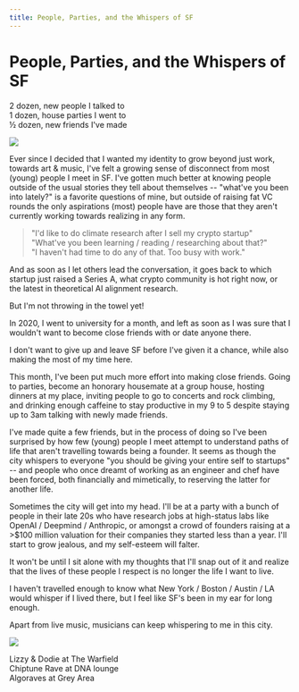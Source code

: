 ```yaml
---
title: People, Parties, and the Whispers of SF
---
```


# People, Parties, and the Whispers of SF

2 dozen, new people I talked to\
1 dozen, house parties I went to\
½ dozen, new friends I've made

![](../img/2022-03-house-parties.png)

Ever since I decided that I wanted my identity to grow beyond just work, towards art & music, I've felt a growing sense of disconnect from most (young) people I meet in SF. I've gotten much better at knowing people outside of the usual stories they tell about themselves -- "what've you been into lately?" is a favorite questions of mine, but outside of raising fat VC rounds the only aspirations (most) people have are those that they aren't currently working towards realizing in any form.

> "I'd like to do climate research after I sell my crypto startup"\
> "What've you been learning / reading / researching about that?"\
> "I haven't had time to do any of that. Too busy with work."

And as soon as I let others lead the conversation, it goes back to which startup just raised a Series A, what crypto community is hot right now, or the latest in theoretical AI alignment research.

But I'm not throwing in the towel yet!

In 2020, I went to university for a month, and left as soon as I was sure that I wouldn't want to become close friends with or date anyone there.

I don't want to give up and leave SF before I've given it a chance, while also making the most of my time here.

This month, I've been put much more effort into making close friends. Going to parties, become an honorary housemate at a group house, hosting dinners at my place, inviting people to go to concerts and rock climbing, and drinking enough caffeine to stay productive in my 9 to 5 despite staying up to 3am talking with newly made friends.

I've made quite a few friends, but in the process of doing so I've been surprised by how few (young) people I meet attempt to understand paths of life that aren't travelling towards being a founder. It seems as though the city whispers to everyone "you should be giving your entire self to startups" -- and people who once dreamt of working as an engineer and chef have been forced, both financially and mimetically, to reserving the latter for another life.

Sometimes the city will get into my head. I'll be at a party with a bunch of people in their late 20s who have research jobs at high-status labs like OpenAI / Deepmind / Anthropic, or amongst a crowd of founders raising at a >$100 million valuation for their companies they started less than a year. I'll start to grow jealous, and my self-esteem will falter.

It won't be until I sit alone with my thoughts that I'll snap out of it and realize that the lives of these people I respect is no longer the life I want to live.

I haven't travelled enough to know what New York / Boston / Austin / LA would whisper if I lived there, but I feel like SF's been in my ear for long enough.

Apart from live music, musicians can keep whispering to me in this city.

![](../img/2022-03-live-music.png)

Lizzy & Dodie at The Warfield\
Chiptune Rave at DNA lounge\
Algoraves at Grey Area

